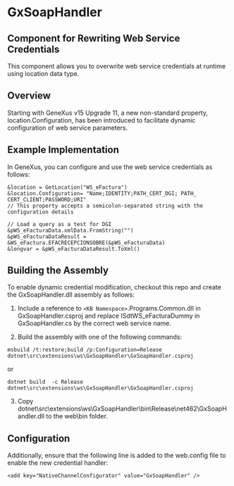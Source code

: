 # GxSoapHandler

## Component for Rewriting Web Service Credentials

This component allows you to overwrite web service credentials at runtime using location data type.


## Overview
Starting with GeneXus v15 Upgrade 11, a new non-standard property, location.Configuration, has been introduced to facilitate dynamic configuration of web service parameters.

## Example Implementation
In GeneXus, you can configure and use the web service credentials as follows:

```
&location = GetLocation("WS_eFactura") 
&location.Configuration= "Name;IDENTITY;PATH_CERT_DGI; PATH_ CERT_CLIENT;PASSWORD;URI" 
// This property accepts a semicolon-separated string with the configuration details

// Load a query as a test for DGI
&pWS_eFacturaData.xmlData.FromString("")
&pWS_eFacturaDataResult = &WS_eFactura.EFACRECEPCIONSOBRE(&pWS_eFacturaData)
&longvar = &pWS_eFacturaDataResult.ToXml()
```


## Building the Assembly
To enable dynamic credential modification, checkout this repo and create the GxSoapHandler.dll assembly as follows:

1. Include a reference to ``<KB Namespace>``.Programs.Common.dll in GxSoapHandler.csproj and replace ISdtWS_eFacturaDummy in GxSoapHandler.cs by the correct web service name.

2. Build the assembly with one of the following commands:
```
msbuild /t:restore;build /p:Configuration=Release dotnet\src\extensions\ws\GxSoapHandler\GxSoapHandler.csproj
```
or
```
dotnet build  -c Release dotnet\src\extensions\ws\GxSoapHandler\GxSoapHandler.csproj
```

3. Copy dotnet\src\extensions\ws\GxSoapHandler\bin\Release\net462\GxSoapHandler.dll to the web\bin folder.


## Configuration
Additionally, ensure that the following line is added to the web.config file to enable the new credential handler:


```
<add key="NativeChannelConfigurator" value="GxSoapHandler" />
```

